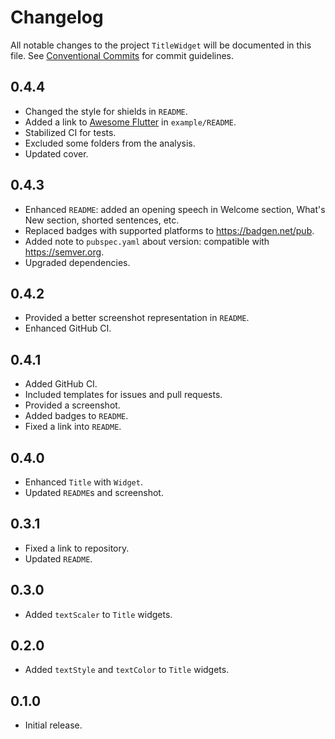 # Changelog

All notable changes to the project `TitleWidget` will be documented in this file.
See [Conventional Commits](https://conventionalcommits.org) for commit guidelines.

## 0.4.4

- Changed the style for shields in `README`.
- Added a link to [Awesome Flutter](https://github.com/Solido/awesome-flutter) in `example/README`.
- Stabilized CI for tests.
- Excluded some folders from the analysis.
- Updated cover.

## 0.4.3

- Enhanced `README`: added an opening speech in Welcome section, What's New section, shorted sentences, etc.
- Replaced badges with supported platforms to <https://badgen.net/pub>.
- Added note to `pubspec.yaml` about version: compatible with <https://semver.org>.
- Upgraded dependencies.

## 0.4.2

- Provided a better screenshot representation in `README`.
- Enhanced GitHub CI.

## 0.4.1

- Added GitHub CI.
- Included templates for issues and pull requests.
- Provided a screenshot.
- Added badges to `README`.
- Fixed a link into `README`.

## 0.4.0

- Enhanced `Title` with `Widget`.
- Updated `README`s and screenshot.

## 0.3.1

- Fixed a link to repository.
- Updated `README`.

## 0.3.0

- Added `textScaler` to `Title` widgets.

## 0.2.0

- Added `textStyle` and `textColor` to `Title` widgets.

## 0.1.0

- Initial release.
